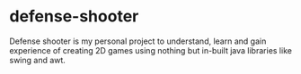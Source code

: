 # defense-shooter
Defense shooter is my personal project to understand, learn and gain experience of creating 2D games using nothing but in-built java libraries like swing and awt.
